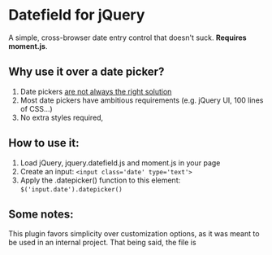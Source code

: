 Datefield for jQuery
================

A simple, cross-browser date entry control that doesn't suck. **Requires moment.js**.

Why use it over a date picker?
-------------

1. Date pickers [are not always the right solution](http://ux.stackexchange.com/questions/49741/when-and-why-should-date-pickers-be-used)
2. Most date pickers have ambitious requirements (e.g. jQuery UI, 100 lines of CSS...)
3. No extra styles required, 
	
How to use it:
-------------

1. Load jQuery, jquery.datefield.js and moment.js in your page
2. Create an input: `<input class='date' type='text'>`
3. Apply the .datepicker() function to this element: `$('input.date').datepicker()`

Some notes:
-------------

This plugin favors simplicity over customization options, as it was meant to be used in an internal project. That being said, the file is  
